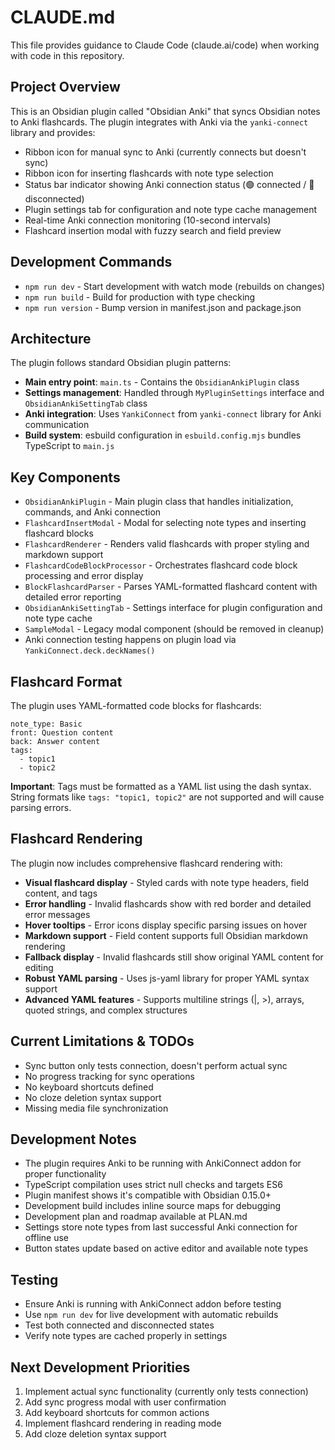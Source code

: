 # CLAUDE.md

This file provides guidance to Claude Code (claude.ai/code) when working with code in this repository.

## Project Overview

This is an Obsidian plugin called "Obsidian Anki" that syncs Obsidian notes to Anki flashcards. The plugin integrates with Anki via the `yanki-connect` library and provides:

- Ribbon icon for manual sync to Anki (currently connects but doesn't sync)
- Ribbon icon for inserting flashcards with note type selection
- Status bar indicator showing Anki connection status (🟢 connected / 🔴 disconnected)
- Plugin settings tab for configuration and note type cache management
- Real-time Anki connection monitoring (10-second intervals)
- Flashcard insertion modal with fuzzy search and field preview

## Development Commands

- `npm run dev` - Start development with watch mode (rebuilds on changes)
- `npm run build` - Build for production with type checking
- `npm run version` - Bump version in manifest.json and package.json

## Architecture

The plugin follows standard Obsidian plugin patterns:

- **Main entry point**: `main.ts` - Contains the `ObsidianAnkiPlugin` class
- **Settings management**: Handled through `MyPluginSettings` interface and `ObsidianAnkiSettingTab` class
- **Anki integration**: Uses `YankiConnect` from `yanki-connect` library for Anki communication
- **Build system**: esbuild configuration in `esbuild.config.mjs` bundles TypeScript to `main.js`

## Key Components

- `ObsidianAnkiPlugin` - Main plugin class that handles initialization, commands, and Anki connection
- `FlashcardInsertModal` - Modal for selecting note types and inserting flashcard blocks
- `FlashcardRenderer` - Renders valid flashcards with proper styling and markdown support
- `FlashcardCodeBlockProcessor` - Orchestrates flashcard code block processing and error display
- `BlockFlashcardParser` - Parses YAML-formatted flashcard content with detailed error reporting
- `ObsidianAnkiSettingTab` - Settings interface for plugin configuration and note type cache
- `SampleModal` - Legacy modal component (should be removed in cleanup)
- Anki connection testing happens on plugin load via `YankiConnect.deck.deckNames()`

## Flashcard Format

The plugin uses YAML-formatted code blocks for flashcards:

```flashcard
note_type: Basic
front: Question content
back: Answer content
tags:
  - topic1
  - topic2
```

**Important**: Tags must be formatted as a YAML list using the dash syntax. String formats like `tags: "topic1, topic2"` are not supported and will cause parsing errors.

## Flashcard Rendering

The plugin now includes comprehensive flashcard rendering with:

- **Visual flashcard display** - Styled cards with note type headers, field content, and tags
- **Error handling** - Invalid flashcards show with red border and detailed error messages
- **Hover tooltips** - Error icons display specific parsing issues on hover
- **Markdown support** - Field content supports full Obsidian markdown rendering
- **Fallback display** - Invalid flashcards still show original YAML content for editing
- **Robust YAML parsing** - Uses js-yaml library for proper YAML syntax support
- **Advanced YAML features** - Supports multiline strings (|, >), arrays, quoted strings, and complex structures

## Current Limitations & TODOs

- Sync button only tests connection, doesn't perform actual sync
- No progress tracking for sync operations
- No keyboard shortcuts defined
- No cloze deletion syntax support
- Missing media file synchronization

## Development Notes

- The plugin requires Anki to be running with AnkiConnect addon for proper functionality
- TypeScript compilation uses strict null checks and targets ES6
- Plugin manifest shows it's compatible with Obsidian 0.15.0+
- Development build includes inline source maps for debugging
- Development plan and roadmap available at PLAN.md
- Settings store note types from last successful Anki connection for offline use
- Button states update based on active editor and available note types

## Testing

- Ensure Anki is running with AnkiConnect addon before testing
- Use `npm run dev` for live development with automatic rebuilds
- Test both connected and disconnected states
- Verify note types are cached properly in settings

## Next Development Priorities

1. Implement actual sync functionality (currently only tests connection)
2. Add sync progress modal with user confirmation
3. Add keyboard shortcuts for common actions
4. Implement flashcard rendering in reading mode
5. Add cloze deletion syntax support
